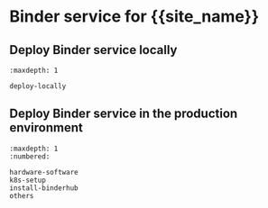 # Binder service for {{site_name}}

## Deploy Binder service locally

```{toctree}
:maxdepth: 1

deploy-locally
```

## Deploy Binder service in the production environment

```{toctree}
:maxdepth: 1
:numbered:

hardware-software
k8s-setup
install-binderhub
others
```
